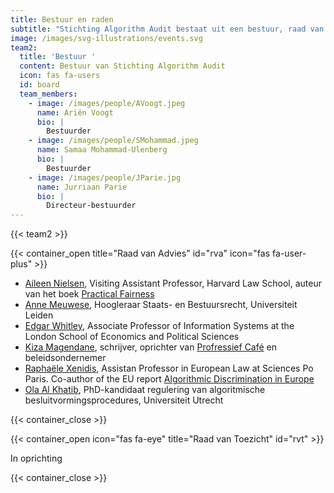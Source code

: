 ```yaml
---
title: Bestuur en raden
subtitle: "Stichting Algorithm Audit bestaat uit een bestuur, raad van advies, raad van toezicht (in oprichting), verschillende teams en werkt met adviescommissies op projectbasis, bestaande uit onafhankelijke experts en belanghebbenden.\_[Lees meer](/nl/about/teams/)\_over de uitvoerende teams.\n"
image: /images/svg-illustrations/events.svg
team2:
  title: 'Bestuur '
  content: Bestuur van Stichting Algorithm Audit
  icon: fas fa-users
  id: board
  team_members:
    - image: /images/people/AVoogt.jpeg
      name: Ariën Voogt
      bio: |
        Bestuurder
    - image: /images/people/SMohammad.jpeg
      name: Samaa Mohammad-Ulenberg
      bio: |
        Bestuurder
    - image: /images/people/JParie.jpg
      name: Jurriaan Parie
      bio: |
        Directeur-bestuurder
---
```


{{< team2 >}}

{{< container_open title="Raad van Advies" id="rva" icon="fas fa-user-plus" >}}

* [Aileen Nielsen](https://hls.harvard.edu/faculty/aileen-nielsen/), Visiting Assistant Professor, Harvard Law School, auteur van het boek [Practical Fairness](https://www.oreilly.com/library/view/practical-fairness/9781492075721/)		&#x9;
* [Anne Meuwese](https://www.universiteitleiden.nl/medewerkers/anne-meuwese#tab-1), Hoogleraar Staats- en Bestuursrecht, Universiteit Leiden
* [Edgar Whitley](https://www.lse.ac.uk/management/people/academic-staff/ewhitley), Associate Professor of Information Systems at the London School of Economics and Political Sciences&#x9;
* [Kiza Magendane](https://progressiefcafe.nl/team/kiza/), schrijver, oprichter van [Profressief Café](https://progressiefcafe.nl) en beleidsondernemer
* [Raphaële Xenidis](https://www.sciencespo.fr/ecole-droit/en/xenidis-raphaele/), Assistan Professor in European Law at Sciences Po Paris. Co-author of the EU report [Algorithmic Discrimination in Europe](https://op.europa.eu/en/publication-detail/-/publication/082f1dbc-821d-11eb-9ac9-01aa75ed71a1)
* [Ola Al Khatib](https://www.uu.nl/staff/OAAlKhatib), PhD-kandidaat regulering van algoritmische besluitvormingsprocedures, Universiteit Utrecht

{{< container_close >}}

{{< container_open icon="fas fa-eye" title="Raad van Toezicht" id="rvt" >}}

In oprichting

{{< container_close >}}
